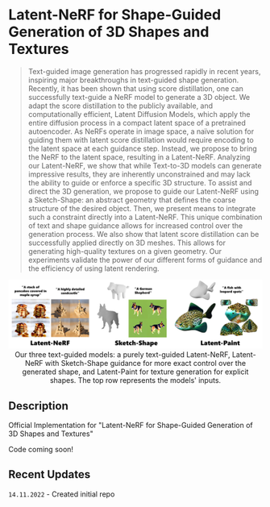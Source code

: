 # Latent-NeRF for Shape-Guided Generation of 3D Shapes and Textures


> Text-guided image generation has progressed rapidly in recent years, inspiring major breakthroughs in text-guided shape generation. Recently, it has been shown that using score distillation, one can successfully text-guide a NeRF model to generate a 3D object. We adapt the score distillation to the publicly available, and computationally efficient, Latent Diffusion Models, which apply the entire diffusion process in a compact latent space of a pretrained autoencoder. As NeRFs operate in image space, a naïve solution for guiding them with latent score distillation would require encoding to the latent space at each guidance step. Instead, we propose to bring the NeRF to the latent space, resulting in a Latent-NeRF.
Analyzing our Latent-NeRF, we show that while Text-to-3D models can generate impressive results, they are inherently unconstrained and may lack the ability to guide or enforce a specific 3D structure. To assist and direct the 3D generation, we propose to guide our Latent-NeRF using a Sketch-Shape: an abstract geometry that defines the coarse structure of the desired object. Then, we present means to integrate such a constraint directly into a Latent-NeRF. This unique combination of text and shape guidance allows for increased control over the generation process.
We also show that latent score distillation can be successfully applied directly on 3D meshes. This allows for generating high-quality textures on a given geometry. Our experiments validate the power of our different forms of guidance and the efficiency of using latent rendering.

<p align="center">
<img src="docs/teaser.png" width="800px"/>
<br>
Our three text-guided models: a purely text-guided Latent-NeRF, Latent-NeRF with Sketch-Shape guidance for more exact control over the generated shape, and Latent-Paint for texture generation for explicit shapes. The top row represents the models' inputs.
</p>

## Description
Official Implementation for "Latent-NeRF for Shape-Guided Generation of 3D Shapes and Textures"

Code coming soon!

## Recent Updates
`14.11.2022` - Created initial repo

